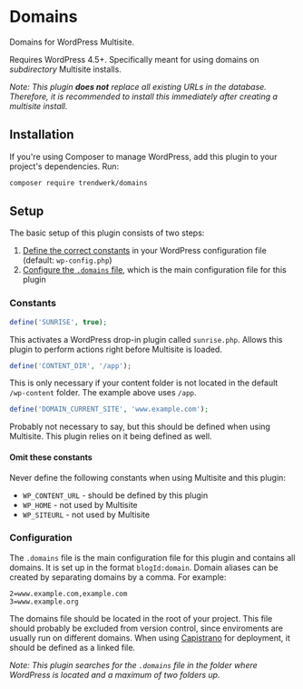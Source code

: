 # Domains
Domains for WordPress Multisite. 

Requires WordPress 4.5+. Specifically meant for using domains on *subdirectory* Multisite installs.

_Note: This plugin **does not** replace all existing URLs in the database. Therefore, it is recommended to install this immediately after creating a multisite install._

## Installation
If you're using Composer to manage WordPress, add this plugin to your project's dependencies. Run:
```sh
composer require trendwerk/domains
```

## Setup
The basic setup of this plugin consists of two steps:

1. [Define the correct constants](#constants) in your WordPress configuration file (default: `wp-config.php`)
2. [Configure the `.domains` file](#configuration), which is the main configuration file for this plugin

### Constants

```php
define('SUNRISE', true);
```

This activates a WordPress drop-in plugin called `sunrise.php`. Allows this plugin to perform actions right before Multisite is loaded.

```php
define('CONTENT_DIR', '/app');
```

This is only necessary if your content folder is not located in the default `/wp-content` folder. The example above uses `/app`.

```php
define('DOMAIN_CURRENT_SITE', 'www.example.com');
```

Probably not necessary to say, but this should be defined when using Multisite. This plugin relies on it being defined as well.

#### Omit these constants

Never define the following constants when using Multisite and this plugin:

- `WP_CONTENT_URL` - should be defined by this plugin
- `WP_HOME` - not used by Multisite
- `WP_SITEURL` - not used by Multisite

### Configuration

The `.domains` file is the main configuration file for this plugin and contains all domains. It is set up in the format `blogId:domain`. Domain aliases can be created by separating domains by a comma. For example:

```
2=www.example.com,example.com
3=www.example.org
```

The domains file should be located in the root of your project. This file should probably be excluded from version control, since enviroments are usually run on different domains. When using [Capistrano](http://capistranorb.com/) for deployment, it should be defined as a linked file.

_Note: This plugin searches for the `.domains` file in the folder where WordPress is located and a maximum of two folders up._
